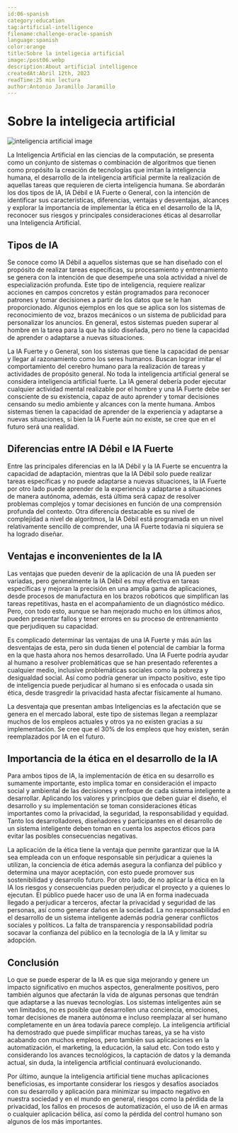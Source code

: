 ```yaml
---
id:06-spanish
category:education
tag:artificial-intelligence
filename:challenge-oracle-spanish
language:spanish
color:orange
title:Sobre la inteligecia artificial
image:/post06.webp
description:About artificial intelligence
createdAt:Abril 12th, 2023
readTime:25 min lectura
author:Antonio Jaramillo Jaramillo
---
```

# Sobre la inteligecia artificial
![inteligencia artificial image](https://backendblog.fly.dev/api/v2/images/articles/post06.webp)

La Inteligencia Artificial en las ciencias de la computación, se presenta como un conjunto de sistemas o combinación de algoritmos que tienen como propósito la creación de tecnologías que imitan la inteligencia humana, el desarrollo de la inteligencia artificial permite la realización de aquellas tareas que requieren de cierta inteligencia humana. Se abordarán los dos tipos de IA, IA Débil e IA Fuerte o General, con la intención de identificar sus características, diferencias, ventajas y desventajas, alcances y explorar la importancia de implementar la ética en el desarrollo de la IA, reconocer sus riesgos y principales consideraciones éticas al desarrollar una Inteligencia Artificial.

## Tipos de IA

Se conoce como IA Débil a aquellos sistemas que se han diseñado con el propósito de realizar tareas específicas, su procesamiento y entrenamiento se genera con la intención de que desempeñe una sola actividad a nivel de especialización profunda. Este tipo de inteligencia, requiere realizar acciones en campos concretos y están programados para reconocer patrones y tomar decisiones a partir de los datos que se le han proporcionado. Algunos ejemplos en los que se aplica son los sistemas de reconocimiento de voz, brazos mecánicos o un sistema de publicidad para personalizar los anuncios. En general, estos sistemas pueden superar al hombre en la tarea para la que ha sido diseñada, pero no tiene la capacidad de aprender o adaptarse a nuevas situaciones. 

La IA Fuerte y o General, son los sistemas que tiene la capacidad de pensar y llegar al razonamiento como los seres humanos. Buscan lograr imitar el comportamiento del cerebro humano para la realización de tareas y actividades de propósito general. No toda la inteligencia artificial general se considera inteligencia artificial fuerte. La IA general debería poder ejecutar cualquier actividad mental realizable por el hombre y una IA Fuerte debe ser consciente de su existencia, capaz de auto aprender y tomar decisiones censando su medio ambiente y alcances con la mente humana. Ambos sistemas tienen la capacidad de aprender de la experiencia y adaptarse a nuevas situaciones, si bien la IA Fuerte aún no existe, se cree que en el futuro será una realidad. 

## Diferencias entre IA Débil e IA Fuerte

Entre las principales diferencias en la IA Débil y la IA Fuerte se encuentra la capacidad de adaptación, mientras que la IA Débil solo puede realizar tareas específicas y no puede adaptarse a nuevas situaciones, la IA Fuerte por otro lado puede aprender de la experiencia y adaptarse a situaciones de manera autónoma, además, está última será capaz de resolver problemas complejos y tomar decisiones en función de una comprensión profunda del contexto. Otra diferencia destacable es su nivel de complejidad a nivel de algoritmos, la IA Débil está programada en un nivel relativamente sencillo de comprender, una IA Fuerte todavía ni siquiera se ha logrado diseñar.

## Ventajas e inconvenientes de la IA

Las ventajas que pueden devenir de la aplicación de una IA pueden ser variadas, pero generalmente la IA Débil es muy efectiva en tareas específicas y mejoran la precisión en una amplia gama de aplicaciones, desde procesos de manufactura en los brazos robóticos que simplifican las tareas repetitivas, hasta en el acompañamiento de un diagnóstico médico. Pero, con todo esto, aunque se han mejorado mucho en los últimos años, pueden presentar fallos y tener errores en su proceso de entrenamiento que perjudiquen su capacidad.

Es complicado determinar las ventajas de una IA Fuerte y más aún las desventajas de esta, pero sin duda tienen el potencial de cambiar la forma en la que hasta ahora nos hemos desarrollado. Una IA Fuerte podría ayudar al humano a resolver problemáticas que se han presentado referentes a cualquier medio, inclusive problemáticas sociales como la pobreza y desigualdad social. Así como podría generar un impacto positivo, este tipo de inteligencia puede perjudicar al humano si es enfocada o usada sin ética, desde trasgredir la privacidad hasta afectar físicamente al humano.

La desventaja que presentan ambas Inteligencias es la afectación que se genera en el mercado laboral, este tipo de sistemas llegan a reemplazar muchos de los empleos actuales y otros ya no existen gracias a su implementación. Se cree que el 30% de los empleos que hoy existen, serán reemplazados por IA en el futuro. 

## Importancia de la ética en el desarrollo de la IA

Para ambos tipos de IA, la implementación de ética en su desarrollo es sumamente importante, esto implica tomar en consideración el impacto social y ambiental de las decisiones y enfoque de cada sistema inteligente a desarrollar. Aplicando los valores y principios que deben guiar el diseño, el desarrollo y su implementación se toman consideraciones éticas importantes como la privacidad, la seguridad, la responsabilidad y equidad. Tanto los desarrolladores, diseñadores y participantes en el desarrollo de un sistema inteligente deben toman en cuenta los aspectos éticos para evitar las posibles consecuencias negativas. 

La aplicación de la ética tiene la ventaja que permite garantizar que la IA sea empleada con un enfoque responsable sin perjudicar a quienes la utilizan, la conciencia de ética además asegura la confianza del público y determina una mayor aceptación, con esto puede promover sus sostenibilidad y desarrollo futuro.
Por otro lado, de no aplicar la ética en la IA los riesgos y consecuencias pueden perjudicar el proyecto y a quienes lo ejecutan. El público puede hacer uso de una IA en forma inadecuada llegado a perjudicar a terceros, afectar la privacidad y seguridad de las personas, así como generar daños en la sociedad. La no responsabilidad en el desarrollo de un sistema inteligente además podría generar conflictos sociales y políticos. La falta de transparencia y responsabilidad podría socavar la confianza del público en la tecnología de la IA y limitar su adopción.

## Conclusión

Lo que se puede esperar de la IA es que siga mejorando y genere un impacto significativo en muchos aspectos, generalmente positivos, pero también algunos que afectarán la vida de algunas personas que tendrán que adaptarse a las nuevas tecnologías. Los sistemas inteligentes aún se ven limitados, no es posible que desarrollen una conciencia, emociones, tomar decisiones de manera autónoma e incluso reemplazar al ser humano completamente en un área todavía parece complejo. La inteligencia artificial ha demostrado que puede simplificar muchas tareas, ya se ha visto acabando con muchos empleos, pero también sus aplicaciones en la automatización, el marketing, la educación, la salud etc. Con todo esto y considerando los avances tecnológicos, la captación de datos y la demanda actual, sin duda, la inteligencia artificial continuará evolucionando. 

Por último, aunque la inteligencia artificial tiene muchas aplicaciones beneficiosas, es importante considerar los riesgos y desafíos asociados con su desarrollo y aplicación para minimizar su impacto negativo en nuestra sociedad y en el mundo en general, riesgos como la pérdida de la privacidad, los fallos en procesos de automatización, el uso de IA en armas o cualquier aplicación bélica, así como la pérdida del control humano son algunos de los más importantes.



